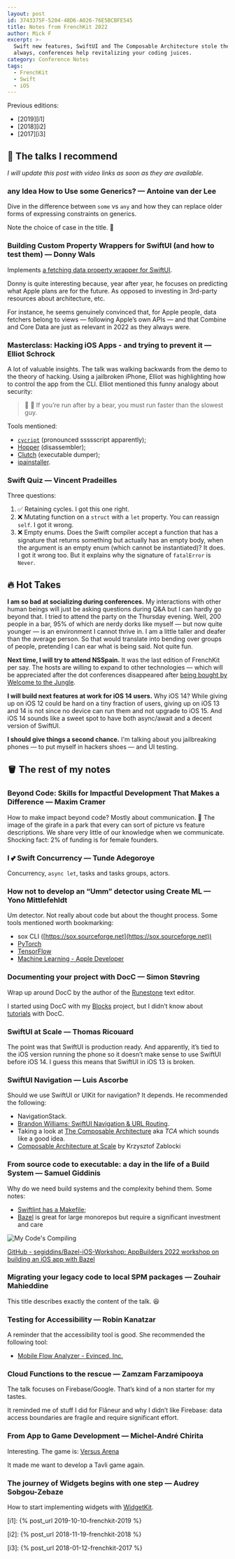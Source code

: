 ```yaml
---
layout: post
id: 3743375F-5204-48D6-A026-76E5BCBFE545
title: Notes from FrenchKit 2022
author: Mick F
excerpt: >-
  Swift new features, SwiftUI and The Composable Architecture stole the show. As
  always, conferences help revitalizing your coding juices.
category: Conference Notes
tags:
  - FrenchKit
  - Swift
  - iOS
---
```


Previous editions:

- [2019][i1]
- [2018][i2]
- [2017][i3]

## 🌟 The talks I recommend

_I will update this post with video links as soon as they are available._

### any Idea How to Use some Generics? — Antoine van der Lee

Dive in the difference between `some` vs `any` and how they can replace older
forms of expressing constraints on generics.

Note the choice of case in the title. 🤣

### Building Custom Property Wrappers for SwiftUI (and how to test them) — Donny Wals

Implements
[a fetching data property wrapper for SwiftUI](https://github.com/donnywals/SwiftUIPropertyWrapperTalk).

Donny is quite interesting because, year after year, he focuses on predicting
what Apple plans are for the future. As opposed to investing in 3rd-party
resources about architecture, etc.

For instance, he seems genuinely convinced that, for Apple people, data fetchers
belong to views — following Apple’s own APIs — and that Combine and Core Data
are just as relevant in 2022 as they always were.

### Masterclass: Hacking iOS Apps - and trying to prevent it — Elliot Schrock

A lot of valuable insights. The talk was walking backwards from the demo to the
theory of hacking. Using a jailbroken iPhone, Elliot was highlighting how to
control the app from the CLI. Elliot mentioned this funny analogy about
security:

> 🏃 🐻 If you’re run after by a bear, you must run faster than the slowest guy.

Tools mentioned:

- [`cycript`](http://www.cycript.org) (pronounced ssssscript apparently);
- [Hopper](https://www.hopperapp.com) (disassembler);
- [Clutch](https://github.com/KJCracks/Clutch) (executable dumper);
- [ipainstaller](https://wiki.smhuda.com/pentesting/tool-usage/ipainstaller).

### Swift Quiz — Vincent Pradeilles

Three questions:

1. ✅ Retaining cycles. I got this one right.
2. ❌ Mutating function on a `struct` with a `let` property. You can reassign
   `self`. I got it wrong.
3. ❌ Empty enums. Does the Swift compiler accept a function that has a
   signature that returns something but actually has an empty body, when the
   argument is an empty enum (which cannot be instantiated)? It does. I got it
   wrong too. But it explains why the signature of `fatalError` is `Never`.

## 🔥 Hot Takes

**I am so bad at socializing during conferences.** My interactions with other
human beings will just be asking questions during Q&A but I can hardly go beyond
that. I tried to attend the party on the Thursday evening. Well, 200 people in a
bar, 95% of which are nerdy dorks like myself — but now quite younger — is an
environment I cannot thrive in. I am a little taller and deafer than the average
person. So that would translate into bending over groups of people, pretending I
can ear what is being said. Not quite fun.

**Next time, I will try to attend NSSpain.** It was the last edition of
FrenchKit per say. The hosts are willing to expand to other technologies — which
will be appreciated after the dot conferences disappeared after
[being bought by Welcome to the Jungle](https://www.dotconferences.com/blog/dotconferences-joins-wttj).

**I will build next features at work for iOS 14 users.** Why iOS 14? While
giving up on iOS 12 could be hard on a tiny fraction of users, giving up on iOS
13 and 14 is not since no device can run them and not upgrade to iOS 15. And iOS
14 sounds like a sweet spot to have both async/await and a decent version of
SwiftUI.

**I should give things a second chance.** I'm talking about you jailbreaking
phones — to put myself in hackers shoes — and UI testing.

## 🪣 The rest of my notes

### Beyond Code: Skills for Impactful Development That Makes a Difference — Maxim Cramer

How to make impact beyond code? Mostly about communication. 🦒 The image of the
girafe in a park that every can sort of picture vs feature descriptions. We
share very little of our knowledge when we communicate. Shocking fact: 2% of
funding is for female founders.

### I 💕 Swift Concurrency — Tunde Adegoroye

Concurrency, `async let`, tasks and tasks groups, actors.

### How not to develop an “Umm” detector using Create ML — Yono Mittlefehldt

Um detector. Not really about code but about the thought process. Some tools
mentioned worth bookmarking:

- sox CLI ([https://sox.sourceforge.net](https://sox.sourceforge.net))
- [PyTorch](https://pytorch.org/)
- [TensorFlow](https://www.tensorflow.org/)
- [Machine Learning - Apple Developer](https://developer.apple.com/machine-learning/)

### Documenting your project with DocC — Simon Støvring

Wrap up around DocC by the author of the
[Runestone](https://apps.apple.com/fr/app/runestone-text-editor/id1548193893?l=en)
text editor.

I started using DocC with my
[Blocks](https://blocks-chi.vercel.app/documentation/blocks) project, but I
didn’t know about
[tutorials](https://developer.apple.com/documentation/docc/tutorials) with DocC.

### SwiftUI at Scale — Thomas Ricouard

The point was that SwiftUI is production ready. And apparently, it’s tied to the
iOS version running the phone so it doesn’t make sense to use SwiftUI before
iOS 14. I guess this means that SwiftUI in iOS 13 is broken.

### SwiftUI Navigation — Luis Ascorbe

Should we use SwiftUI or UIKit for navigation? It depends. He recommended the
following:

- NavigationStack.
- [Brandon Williams: SwiftUI Navigation & URL Routing](https://vimeo.com/751580644).
- Taking a look at
  [The Composable Architecture](https://github.com/pointfreeco/swift-composable-architecture)
  aka _TCA_ which sounds like a good idea.
- [Composable Architecture at Scale](https://vimeo.com/751173570) by Krzysztof
  Zablocki

### From source code to executable: a day in the life of a Build System — Samuel Giddinis

Why do we need build systems and the complexity behind them. Some notes:

- [Swiftlint has a Makefile](https://github.com/realm/SwiftLint/blob/main/Makefile);
- [Bazel](https://bazel.build) is great for large monorepos but require a
  significant investment and care

![My Code's Compiling](https://imgs.xkcd.com/comics/compiling.png)

[GitHub - segiddins/Bazel-iOS-Workshop: AppBuilders 2022 workshop on building an iOS app with Bazel](https://github.com/segiddins/Bazel-iOS-Workshop)

### Migrating your legacy code to local SPM packages — Zouhair Mahieddine

This title describes exactly the content of the talk. 😆

### Testing for Accessibility — Robin Kanatzar

A reminder that the accessibility tool is good. She recommended the following
tool:

- [Mobile Flow Analyzer - Evinced, Inc.](https://www.evinced.com/products/flow-analyzer-for-mobile)

### Cloud Functions to the rescue — Zamzam Farzamipooya

The talk focuses on Firebase/Google. That’s kind of a non starter for my tastes.

It reminded me of stuff I did for Flâneur and why I didn’t like Firebase: data
access boundaries are fragile and require significant effort.

### From App to Game Development — Michel-André Chirita

Interesting. The game is:
[Versus Arena](https://apps.apple.com/fr/app/versus-arena/id1542795843?l=en)

It made me want to develop a Tavli game again.

### The journey of Widgets begins with one step — Audrey Sobgou-Zebaze

How to start implementing widgets with
[WidgetKit](https://developer.apple.com/widgets/).

[i1]: {% post_url 2019-10-10-frenchkit-2019 %}

[i2]: {% post_url 2018-11-19-frenchkit-2018 %}

[i3]: {% post_url 2018-01-12-frenchkit-2017 %}
